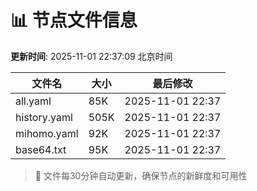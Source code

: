 # 📊 节点文件信息

**更新时间**: 2025-11-01 22:37:09 北京时间

| 文件名 | 大小 | 最后修改 |
|--------|------|----------|
| all.yaml | 85K | 2025-11-01 22:37 |
| history.yaml | 505K | 2025-11-01 22:37 |
| mihomo.yaml | 92K | 2025-11-01 22:37 |
| base64.txt | 95K | 2025-11-01 22:37 |

> 🔄 文件每30分钟自动更新，确保节点的新鲜度和可用性
